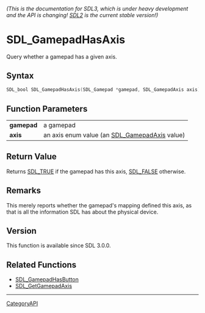 ###### (This is the documentation for SDL3, which is under heavy development and the API is changing! [SDL2](https://wiki.libsdl.org/SDL2/) is the current stable version!)
# SDL_GamepadHasAxis

Query whether a gamepad has a given axis.

## Syntax

```c
SDL_bool SDL_GamepadHasAxis(SDL_Gamepad *gamepad, SDL_GamepadAxis axis);

```

## Function Parameters

|                 |                                                                  |
| --------------- | ---------------------------------------------------------------- |
| **gamepad**     | a gamepad                                                        |
| **axis**        | an axis enum value (an [SDL_GamepadAxis](SDL_GamepadAxis) value) |

## Return Value

Returns [SDL_TRUE](SDL_TRUE) if the gamepad has this axis,
[SDL_FALSE](SDL_FALSE) otherwise.

## Remarks

This merely reports whether the gamepad's mapping defined this axis, as
that is all the information SDL has about the physical device.

## Version

This function is available since SDL 3.0.0.

## Related Functions

* [SDL_GamepadHasButton](SDL_GamepadHasButton)
* [SDL_GetGamepadAxis](SDL_GetGamepadAxis)

----
[CategoryAPI](CategoryAPI)

